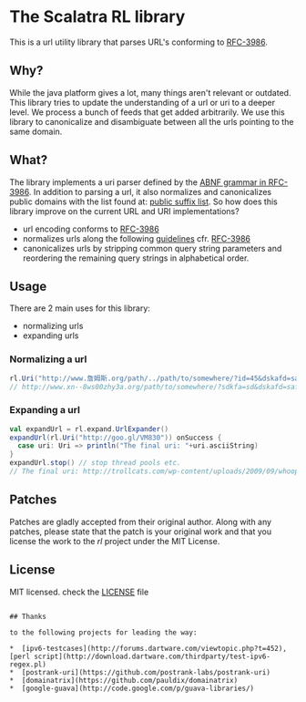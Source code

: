 # The Scalatra RL library

This is a url utility library that parses URL's conforming to [RFC-3986](http://tools.ietf.org/html/rfc3986).

## Why?
While the java platform gives a lot, many things aren't relevant or outdated. This library tries to update the understanding of a url or uri to a deeper level. We process a bunch of feeds that get added arbitrarily. We use this library to canonicalize and disambiguate between all the urls pointing to the same domain.

## What?
The library implements a uri parser defined by the [ABNF grammar in RFC-3986](http://tools.ietf.org/html/rfc3986#appendix-A).
In addition to parsing a url, it also normalizes and canonicalizes public domains with the list found at: [public suffix list](http://publicsuffix.org/).
So how does this library improve on the current URL and URI implementations?  

*  url encoding conforms to [RFC-3986](http://tools.ietf.org/html/rfc3986)  
*  normalizes urls along the following [guidelines](http://en.wikipedia.org/wiki/URL_normalization) cfr. [RFC-3986](http://tools.ietf.org/html/rfc3986)  
*  canonicalizes urls by stripping common query string parameters and reordering the remaining query strings in alphabetical order.

## Usage
There are 2 main uses for this library:
*  normalizing urls
*  expanding urls

### Normalizing a url

```scala
rl.Uri("http://www.詹姆斯.org/path/../path/to/somewhere/?id=45&dskafd=safla&sdkfa=sd#dksd$sdl").normalize.asciiString
// http://www.xn--8ws00zhy3a.org/path/to/somewhere/?sdkfa=sd&dskafd=safla&id=45#dksd$sdl
```

### Expanding a url

```scala
val expandUrl = rl.expand.UrlExpander()
expandUrl(rl.Uri("http://goo.gl/VM830")) onSuccess {
  case uri: Uri => println("The final uri: "+uri.asciiString)
}
expandUrl.stop() // stop thread pools etc.
// The final uri: http://trollcats.com/wp-content/uploads/2009/09/whoopdefuckingdoo_trollcat.jpg
```

## Patches
Patches are gladly accepted from their original author. Along with any patches, please state that the patch is your original work and that you license the work to the *rl* project under the MIT License.

## License
MIT licensed. check the [LICENSE](https://github.com/mojolly/rl/blob/master/LICENSE) file

```

## Thanks

to the following projects for leading the way:  

*  [ipv6-testcases](http://forums.dartware.com/viewtopic.php?t=452), [perl script](http://download.dartware.com/thirdparty/test-ipv6-regex.pl)
*  [postrank-uri](https://github.com/postrank-labs/postrank-uri)  
*  [domainatrix](https://github.com/pauldix/domainatrix)  
*  [google-guava](http://code.google.com/p/guava-libraries/)  
